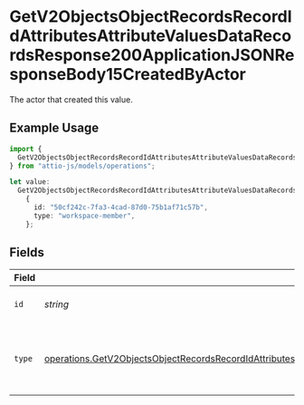 # GetV2ObjectsObjectRecordsRecordIdAttributesAttributeValuesDataRecordsResponse200ApplicationJSONResponseBody15CreatedByActor

The actor that created this value.

## Example Usage

```typescript
import {
  GetV2ObjectsObjectRecordsRecordIdAttributesAttributeValuesDataRecordsResponse200ApplicationJSONResponseBody15CreatedByActor,
} from "attio-js/models/operations";

let value:
  GetV2ObjectsObjectRecordsRecordIdAttributesAttributeValuesDataRecordsResponse200ApplicationJSONResponseBody15CreatedByActor =
    {
      id: "50cf242c-7fa3-4cad-87d0-75b1af71c57b",
      type: "workspace-member",
    };
```

## Fields

| Field                                                                                                                                                                                                                                                                        | Type                                                                                                                                                                                                                                                                         | Required                                                                                                                                                                                                                                                                     | Description                                                                                                                                                                                                                                                                  |
| ---------------------------------------------------------------------------------------------------------------------------------------------------------------------------------------------------------------------------------------------------------------------------- | ---------------------------------------------------------------------------------------------------------------------------------------------------------------------------------------------------------------------------------------------------------------------------- | ---------------------------------------------------------------------------------------------------------------------------------------------------------------------------------------------------------------------------------------------------------------------------- | ---------------------------------------------------------------------------------------------------------------------------------------------------------------------------------------------------------------------------------------------------------------------------- |
| `id`                                                                                                                                                                                                                                                                         | *string*                                                                                                                                                                                                                                                                     | :heavy_minus_sign:                                                                                                                                                                                                                                                           | An ID to identify the actor.                                                                                                                                                                                                                                                 |
| `type`                                                                                                                                                                                                                                                                       | [operations.GetV2ObjectsObjectRecordsRecordIdAttributesAttributeValuesDataRecordsResponse200ApplicationJSONResponseBody15Type](../../models/operations/getv2objectsobjectrecordsrecordidattributesattributevaluesdatarecordsresponse200applicationjsonresponsebody15type.md) | :heavy_minus_sign:                                                                                                                                                                                                                                                           | The type of actor. [Read more information on actor types here](/docs/actors).                                                                                                                                                                                                |